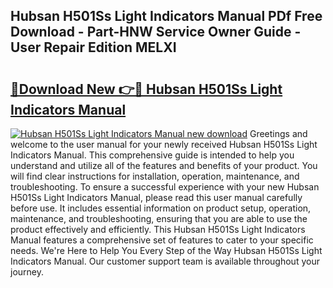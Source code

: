 ## Hubsan H501Ss Light Indicators Manual PDf Free Download - Part-HNW Service Owner Guide - User Repair Edition MELXI

# <h2><a href="http://bc30766.oget.top/?id=Hubsan+H501Ss+Light+Indicators+Manual">🔗Download New 👉🔴 Hubsan H501Ss Light Indicators Manual</a></h2>

[![Hubsan H501Ss Light Indicators Manual new download](https://i.imgur.com/5g1atiW.png)](http://bc30766.oget.top/?id=Hubsan+H501Ss+Light+Indicators+Manual)
Greetings and welcome to the user manual for your newly received Hubsan H501Ss Light Indicators Manual. This comprehensive guide is intended to help you understand and utilize all of the features and benefits of your product. You will find clear instructions for installation, operation, maintenance, and troubleshooting. To ensure a successful experience with your new Hubsan H501Ss Light Indicators Manual, please read this user manual carefully before use. It includes essential information on product setup, operation, maintenance, and troubleshooting, ensuring that you are able to use the product effectively and efficiently. This Hubsan H501Ss Light Indicators Manual features a comprehensive set of features to cater to your specific needs. We're Here to Help You Every Step of the Way Hubsan H501Ss Light Indicators Manual. Our customer support team is available throughout your journey.
